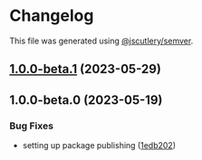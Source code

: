 # Changelog

This file was generated using [@jscutlery/semver](https://github.com/jscutlery/semver).

## [1.0.0-beta.1](https://github.com/rhinobase/raftyui/compare/utils-1.0.0-beta.0...utils-1.0.0-beta.1) (2023-05-29)

## 1.0.0-beta.0 (2023-05-19)

### Bug Fixes

- setting up package publishing ([1edb202](https://github.com/rhinobase/design-system/commit/1edb20248b82d035a7bd75008bb61cac89559fb5))
